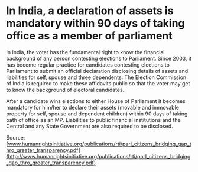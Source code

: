 # In India, a declaration of assets is mandatory within 90 days of taking office as a member of parliament

In India, the voter has the fundamental right to know the financial background of any person contesting elections to Parliament. Since 2003, it has become regular practice for candidates contesting elections to Parliament to submit an official declaration disclosing details of assets and liabilities for self, spouse and three dependents.  The Election Commission of India is required to make these affidavits public so that the voter may get to know the background of electoral candidates.

After a candidate wins elections to either House of Parliament it becomes mandatory for him/her to declare their assets (movable and immovable property for self, spouse and dependent children) within 90 days of taking oath of office as an MP. Liabilities to public financial institutions and the Central and any State Government are also required to be disclosed.

Source: [www.humanrightsinitiative.org/publications/rti/parl_citizens_bridging_gap_thro_greater_transparency.pdf](http://www.humanrightsinitiative.org/publications/rti/parl_citizens_bridging_gap_thro_greater_transparency.pdf)
